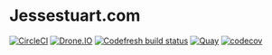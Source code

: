 # Jessestuart.com

[![CircleCI][circleci-badge]][circleci-url]
[![Drone.IO][droneio-badge]][droneio-url]
[![Codefresh build status][codefresh-badge]][codefresh-url]
[![Quay][quay-badge]][quay-url]
[![codecov][codecov-badge]][codecov-url]

[circleci-badge]: https://circleci.com/gh/jessestuart/jessestuart.com.svg?style=shield&circle-token=95a9c23b2b0ed15a71639a318c98eea3b09a03b7
[circleci-url]: https://circleci.com/gh/jessestuart/jessestuart.com
[semaphoreci-badge]: https://semaphoreci.com/api/v1/projects/2c39a37c-7b37-462a-be9d-a9cf3fdb54a0/1696206/badge.svg
[semaphoreci-url]: https://semaphoreci.com/jessestuart-95/js-gatsby-tachyons
[codefresh-badge]: https://g.codefresh.io/api/badges/build?repoOwner=jessestuart&repoName=js-gatsby-tachyons&branch=master&pipelineName=js-gatsby-tachyons&accountName=jesse&key=eyJhbGciOiJIUzI1NiJ9.NWExNzRiZmE2M2NmM2UwMDAxOGRmZjdh.uSVHuuCHfQtayHNWawvO9loC4PEirkl458tnBt2yOVU&type=cf-1
[codefresh-url]: https://g.codefresh.io/repositories/jessestuart/js-gatsby-tachyons/builds?filter=trigger:build;branch:master;service:5a3c264a24611f0001c367d3~js-gatsby-tachyons
[droneio-badge]: http://drone.jessecod.es/api/badges/jessestuart/jessestuart.com/status.svg
[droneio-url]: http://drone.jessecod.es/jessestuart/jessestuart.com
[quay-badge]: https://quay.io/repository/jessestuart/jessestuart.com/status
[quay-url]: https://quay.io/repository/jessestuart/jessestuart.com
[codecov-badge]: https://codecov.io/gh/jessestuart/jessestuart.com/branch/master/graph/badge.svg?token=d5XoThUqwv
[codecov-url]: https://codecov.io/gh/jessestuart/jessestuart.com
